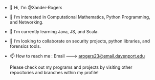 - 👋 Hi, I’m @Xander-Rogers
- 👀 I’m interested in Computational Mathematics, Python Programming, and Networking.
- 🌱 I’m currently learning Java, JS, and Scala.
- 💞️ I’m looking to collaborate on security projects, python libraries, and forensics tools.
- 📫 How to reach me : Email ---> arogers23@email.davenport.edu

  Please check out my programs and projects by visiting other repositories and branches within my profile!

<!---
Xander-Rogers/Xander-Rogers is a ✨ special ✨ repository because its `README.md` (this file) appears on your GitHub profile.
You can click the Preview link to take a look at your changes.
--->
